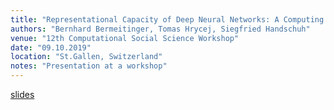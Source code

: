 ```yaml
---
title: "Representational Capacity of Deep Neural Networks: A Computing Study"
authors: "Bernhard Bermeitinger, Tomas Hrycej, Siegfried Handschuh"
venue: "12th Computational Social Science Workshop"
date: "09.10.2019"
location: "St.Gallen, Switzerland"
notes: "Presentation at a workshop"
---
```

[slides](https://www.researchgate.net/publication/336374457)